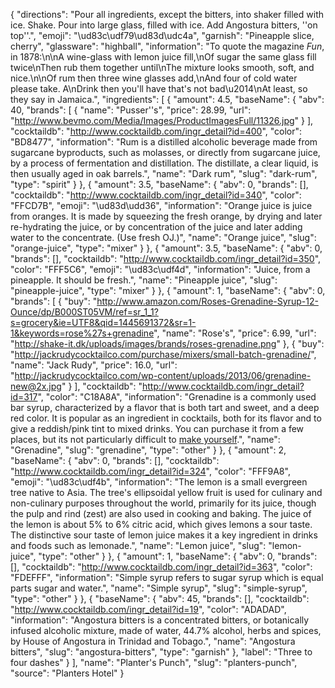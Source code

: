 {
    "directions": "Pour all ingredients, except the bitters, into shaker filled with ice. Shake. Pour into large glass, filled with ice. Add Angostura bitters, ''on top''.",
    "emoji": "\ud83c\udf79\ud83d\udc4a",
    "garnish": "Pineapple slice, cherry",
    "glassware": "highball",
    "information": "To quote the magazine *Fun*, in 1878:\n\nA wine-glass with lemon juice fill,\nOf sugar the same glass fill twice\nThen rub them together until\nThe mixture looks smooth, soft, and nice.\n\nOf rum then three wine glasses add,\nAnd four of cold water please take. A\nDrink then you'll have that's not bad\u2014\nAt least, so they say in Jamaica.",
    "ingredients": [
        {
            "amount": 4.5,
            "baseName": {
                "abv": 40,
                "brands": [
                    {
                        "name": "Pusser''s",
                        "price": 28.99,
                        "url": "http://www.bevmo.com/Media/Images/ProductImagesFull/11326.jpg"
                    }
                ],
                "cocktaildb": "http://www.cocktaildb.com/ingr_detail?id=400",
                "color": "BD8477",
                "information": "Rum is a distilled alcoholic beverage made from sugarcane byproducts, such as molasses, or directly from sugarcane juice, by a process of fermentation and distillation. The distillate, a clear liquid, is then usually aged in oak barrels.",
                "name": "Dark rum",
                "slug": "dark-rum",
                "type": "spirit"
            }
        },
        {
            "amount": 3.5,
            "baseName": {
                "abv": 0,
                "brands": [],
                "cocktaildb": "http://www.cocktaildb.com/ingr_detail?id=340",
                "color": "FFCD7B",
                "emoji": "\ud83d\udd36",
                "information": "Orange juice is juice from oranges. It is made by squeezing the fresh orange, by drying and later re-hydrating the juice, or by concentration of the juice and later adding water to the concentrate. (Use fresh OJ.)",
                "name": "Orange juice",
                "slug": "orange-juice",
                "type": "mixer"
            }
        },
        {
            "amount": 3.5,
            "baseName": {
                "abv": 0,
                "brands": [],
                "cocktaildb": "http://www.cocktaildb.com/ingr_detail?id=350",
                "color": "FFF5C6",
                "emoji": "\ud83c\udf4d",
                "information": "Juice, from a pineapple.  It should be fresh.",
                "name": "Pineapple juice",
                "slug": "pineapple-juice",
                "type": "mixer"
            }
        },
        {
            "amount": 1,
            "baseName": {
                "abv": 0,
                "brands": [
                    {
                        "buy": "http://www.amazon.com/Roses-Grenadine-Syrup-12-Ounce/dp/B000ST05VM/ref=sr_1_1?s=grocery&ie=UTF8&qid=1445691372&sr=1-1&keywords=rose%27s+grenadine",
                        "name": "Rose's",
                        "price": 6.99,
                        "url": "http://shake-it.dk/uploads/images/brands/roses-grenadine.png"
                    },
                    {
                        "buy": "http://jackrudycocktailco.com/purchase/mixers/small-batch-grenadine/",
                        "name": "Jack Rudy",
                        "price": 16.0,
                        "url": "http://jackrudycocktailco.com/wp-content/uploads/2013/06/grenadine-new@2x.jpg"
                    }
                ],
                "cocktaildb": "http://www.cocktaildb.com/ingr_detail?id=317",
                "color": "C18A8A",
                "information": "Grenadine is a commonly used bar syrup, characterized by a flavor that is both tart and sweet, and a deep red color. It is popular as an ingredient in cocktails, both for its flavor and to give a reddish/pink tint to mixed drinks.  You can purchase it from a few places, but its not particularly difficult to [make yourself](http://www.thekitchn.com/how-to-make-homemade-grenadine-cooking-lessons-from-the-kitchn-187983).",
                "name": "Grenadine",
                "slug": "grenadine",
                "type": "other"
            }
        },
        {
            "amount": 2,
            "baseName": {
                "abv": 0,
                "brands": [],
                "cocktaildb": "http://www.cocktaildb.com/ingr_detail?id=324",
                "color": "FFF9A8",
                "emoji": "\ud83c\udf4b",
                "information": "The lemon is a small evergreen tree native to Asia. The tree's ellipsoidal yellow fruit is used for culinary and non-culinary purposes throughout the world, primarily for its juice, though the pulp and rind (zest) are also used in cooking and baking. The juice of the lemon is about 5% to 6% citric acid, which gives lemons a sour taste. The distinctive sour taste of lemon juice makes it a key ingredient in drinks and foods such as lemonade.",
                "name": "Lemon juice",
                "slug": "lemon-juice",
                "type": "other"
            }
        },
        {
            "amount": 1,
            "baseName": {
                "abv": 0,
                "brands": [],
                "cocktaildb": "http://www.cocktaildb.com/ingr_detail?id=363",
                "color": "FDEFFF",
                "information": "Simple syrup refers to sugar syrup which is equal parts sugar and water.",
                "name": "Simple syrup",
                "slug": "simple-syrup",
                "type": "other"
            }
        },
        {
            "baseName": {
                "abv": 45,
                "brands": [],
                "cocktaildb": "http://www.cocktaildb.com/ingr_detail?id=19",
                "color": "ADADAD",
                "information": "Angostura bitters is a concentrated bitters, or botanically infused alcoholic mixture, made of water, 44.7% alcohol, herbs and spices, by House of Angostura in Trinidad and Tobago.",
                "name": "Angostura bitters",
                "slug": "angostura-bitters",
                "type": "garnish"
            },
            "label": "Three to four dashes"
        }
    ],
    "name": "Planter's Punch",
    "slug": "planters-punch",
    "source": "Planters Hotel"
}